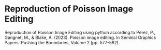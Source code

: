 # Reproduction of Poisson Image Editing
Reproduction of Poisson Image Editing using python according to Pérez, P., Gangnet, M., & Blake, A. (2023). Poisson image editing. In Seminal Graphics Papers: Pushing the Boundaries, Volume 2 (pp. 577-582).
